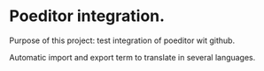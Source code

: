 # Poeditor integration.

Purpose of this project: test integration of poeditor wit github.

Automatic import and export term to translate in several languages.
